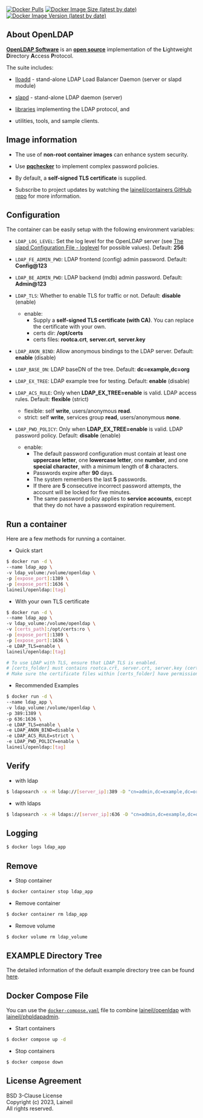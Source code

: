 [![Docker Pulls](https://img.shields.io/docker/pulls/laineil/openldap)](https://hub.docker.com/r/laineil/openldap) [![Docker Image Size (latest by date)](https://img.shields.io/docker/image-size/laineil/openldap?sort=date)](https://hub.docker.com/r/laineil/openldap/tags) [![Docker Image Version (latest by date)](https://img.shields.io/docker/v/laineil/openldap?sort=date)](https://hub.docker.com/r/laineil/openldap/tags)

## About OpenLDAP

[**OpenLDAP Software**](https://www.openldap.org/software/) is an [**open source**](http://www.opensource.org/) implementation of the **L**ightweight **D**irectory **A**ccess **P**rotocol.

The suite includes:

- [lloadd](https://www.openldap.org/software/man.cgi?query=lloadd) - stand-alone LDAP Load Balancer Daemon (server or slapd module)

- [slapd](https://www.openldap.org/software/man.cgi?query=slapd) - stand-alone LDAP daemon (server)

- [libraries](https://www.openldap.org/software/man.cgi?query=ldap) implementing the LDAP protocol, and

- utilities, tools, and sample clients.

## Image information

- The use of **non-root container images** can enhance system security.

- Use [**pqchecker**](http://www.meddeb.net/pqchecker/) to implement complex password policies.

- By default, a **self-signed TLS certificate** is supplied.
- Subscribe to project updates by watching the [laineil/containers GitHub repo](https://github.com/laineil/containers) for more information.

## Configuration

The container can be easily setup with the following environment variables:

- `LDAP_LOG_LEVEL`: Set the log level for the OpenLDAP server (see [The slapd Configuration File - loglevel](https://www.openldap.org/doc/admin25/slapdconfig.html) for possible values). Default: **256**

- `LDAP_FE_ADMIN_PWD`: LDAP frontend (config) admin password. Default: **Config@123**

- `LDAP_BE_ADMIN_PWD`: LDAP backend (mdb) admin password. Default: **Admin@123**

- `LDAP_TLS`: Whether to enable TLS for traffic or not. Default: **disable** (enable)
  - enable: 
    - Supply a **self-signed TLS certificate (with CA)**. You can replace the certificate with your own.
    - certs dir: **/opt/certs**
    - certs files: **rootca.crt**, **server.crt**, **server.key**

- `LDAP_ANON_BIND`: Allow anonymous bindings to the LDAP server. Default: **enable** (disable)

- `LDAP_BASE_DN`: LDAP baseDN of the tree. Default: **dc=example,dc=org**

- `LDAP_EX_TREE`: LDAP example tree for testing. Default: **enable** (disable)

- `LDAP_ACS_RULE`: Only when **LDAP_EX_TREE=enable** is valid. LDAP access rules. Default: **flexible** (strict)
  - flexible: self **write**, users/anonymous **read**.
  - strict: self **write**, services group **read**, users/anonymous **none**.

- `LDAP_PWD_POLICY`: Only when **LDAP_EX_TREE=enable** is valid. LDAP password policy. Default: **disable** (enable)
  - enable: 
    - The default password configuration must contain at least one **uppercase letter**, one **lowercase letter**, one **number**, and one **special character**, with a minimum length of **8** characters.
    - Passwords expire after **90** days.
    - The system remembers the last **5** passwords.
    - If there are **5** consecutive incorrect password attempts, the account will be locked for five minutes.
    - The same password policy applies to **service accounts**, except that they do not have a password expiration requirement.

## Run a container

Here are a few methods for running a container.

- Quick start

```bash
$ docker run -d \
--name ldap_app \
-v ldap_volume:/volume/openldap \
-p [expose_port]:1389 \
-p [expose_port]:1636 \
laineil/openldap:[tag]
```

- With your own TLS certificate


```bash
$ docker run -d \
--name ldap_app \
-v ldap_volume:/volume/openldap \
-v [certs_path]:/opt/certs:ro \
-p [expose_port]:1389 \
-p [expose_port]:1636 \
-e LDAP_TLS=enable \
laineil/openldap:[tag]

# To use LDAP with TLS, ensure that LDAP_TLS is enabled.
# [certs_folder] must contains rootca.crt, server.crt, server.key (certificate name must match).
# Make sure the certificate files within [certs_folder] have permission 644.
```

- Recommended Examples

```bash
$ docker run -d \
--name ldap_app \
-v ldap_volume:/volume/openldap \
-p 389:1389 \
-p 636:1636 \
-e LDAP_TLS=enable \
-e LDAP_ANON_BIND=disable \
-e LDAP_ACS_RULE=strict \
-e LDAP_PWD_POLICY=enable \
laineil/openldap:[tag]
```

## Verify

- with ldap

```bash
$ ldapsearch -x -H ldap://[server_ip]:389 -D "cn=admin,dc=example,dc=org" -w Admin@123 -b "dc=example,dc=org"
```

- with ldaps

```bash
$ ldapsearch -x -H ldaps://[server_ip]:636 -D "cn=admin,dc=example,dc=org" -w Admin@123 -b "dc=example,dc=org" 
```

## Logging

```bash
$ docker logs ldap_app
```

## Remove

- Stop container

```bash
$ docker container stop ldap_app
```

- Remove container

```bash
$ docker container rm ldap_app
```

- Remove volume

```bash
$ docker volume rm ldap_volume
```

## EXAMPLE Directory Tree

The detailed information of the default example directory tree can be found [here](https://github.com/laineil/containers/blob/main/app/openldap/ex_dir_tree.md).

## Docker Compose File

You can use the [`docker-compose.yaml`](https://github.com/laineil/containers/tree/main/app/openldap/docker-compose.yaml) file to combine [laineil/openldap](https://hub.docker.com/r/laineil/openldap) with [laineil/phpldapadmin](https://hub.docker.com/r/laineil/phpldapadmin).

- Start containers

```bash
$ docker compose up -d
```

- Stop containers

```bash
$ docker compose down
```

## License Agreement

BSD 3-Clause License  
Copyright (c) 2023, Laineil  
All rights reserved.
